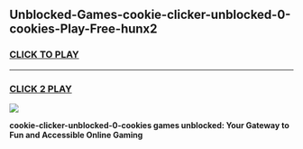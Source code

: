 
## Unblocked-Games-cookie-clicker-unblocked-0-cookies-Play-Free-hunx2
<h3>
<a href="https://premium76.site?title=cookie-clicker-unblocked-0-cookies&ref=10A">CLICK TO PLAY</a></h3>
<hr>

<h3>
<a href="https://premium76.site?title=cookie-clicker-unblocked-0-cookies&ref=10A">CLICK 2 PLAY</a>
  
</h3>

<a href="https://premium76.site?title=cookie-clicker-unblocked-0-cookies&ref=10A"><img src="https://clearcache.store/games.png"></a>


**cookie-clicker-unblocked-0-cookies games unblocked: Your Gateway to Fun and Accessible Online Gaming**
